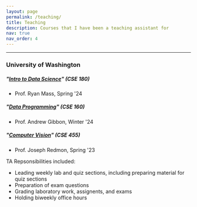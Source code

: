 ```yaml
---
layout: page
permalink: /teaching/
title: Teaching
description: Courses that I have been a teaching assistant for
nav: true
nav_order: 4
---
```

---
### University of Washington
##### *"[Intro to Data Science](https://courses.cs.washington.edu/courses/cse180/)"* (CSE 180)
- Prof. Ryan Mass, Spring '24

##### *"[Data Programming](https://courses.cs.washington.edu/courses/cse160/24wi/)"* (CSE 160)
- Prof. Andrew Gibbon, Winter '24

##### *"[Computer Vision](https://courses.cs.washington.edu/courses/cse455/23sp/)"* (CSE 455)
- Prof. Joseph Redmon, Spring '23

TA Repsonsibilities included:
- Leading weekly lab and quiz sections, including preparing material for quiz sections
- Preparation of exam questions
- Grading laboratory work, assignents, and exams
- Holding biweekly office hours
